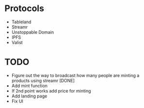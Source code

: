 # Protocols

- Tableland
- Streamr
- Unstoppable Domain
- IPFS
- Valist

# TODO

- Figure out the way to broadcast how many people are minting a products using streamr [DONE]
- Add mint function
- If 2nd point works add price for minting
- Add landing page
- Fix UI
